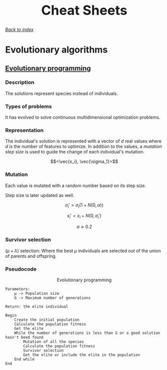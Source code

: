 <h1 align="center" style="font-size:3em">Cheat Sheets</h1>

###### [Back to index](https://github.com/LuisR-jpg/School/tree/master/Optimizaci%C3%B3n%20y%20Metaheur%C3%ADsticas%20II)

# Evolutionary algorithms

## [Evolutionary programming](https://github.com/LuisR-jpg/School/blob/master/Optimizaci%C3%B3n%20y%20Metaheur%C3%ADsticas%20II/Evolutionary%20Computing/Evolutionary%20Programming/0.%20Optimizaci%C3%B3n.pdf)

### Description

The solutions represent species instead of individuals.

### Types of problems

It has evolved to solve continuous multidimensional optimization problems.

### Representation

The individual's solution is represented with a vector of $d$ real values where $d$ is the number of features to optimize. In addition to the values, a *mutation step size* is used to guide the change of each individual's mutation. 

$$<\vec{x_i}, \vec{\sigma_1}>$$

### Mutation

Each value is mutated with a random number based on its step size. 

Step size is later updated as well.

$$\sigma_i' = \sigma_i (1 + N(0, \alpha))$$

$$x_i' = x_i + N(0, \sigma_i')$$

$$\alpha \approx 0.2$$

### Survivor selection

$(\mu + \lambda)$ selection: Where the best $\mu$ individuals are selected out of the union of parents and offspring.

### Pseudocode

<p align = "center">Evolutionary programming</p>

```
Parameters:
    μ -> Population size
    G -> Maximum number of generations

Return: the elite individual

Begin 
    Create the initial population
    Calculate the population fitness
    Get the elite
    While the number of generations is less than G or a good solution hasn't beed found
        Mutation of all the species
        Calculate the population fitness
        Survivor selection
        Get the elite or include the elite in the population
    End while
End
```